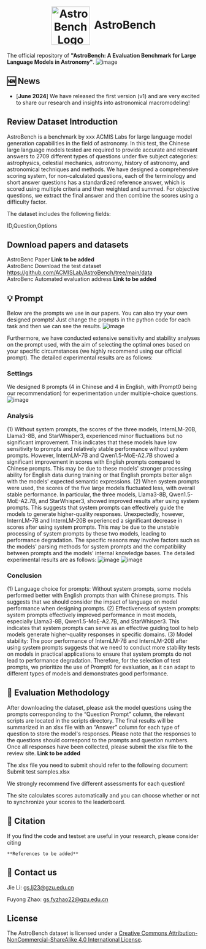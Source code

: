 <h1 align="center"> <img src="https://github.com/ACMISLab/AstroBench/blob/main/StarRipple.png" alt="AstroBench Logo" style="width: 100px; height: auto; vertical-align: middle; margin-right: 5px;"> AstroBench </h1>

The official repository of **"AstroBench: A Evaluation Benchmark for Large Language Models in Astronomy"**.
![image](https://github.com/ACMISLab/AstroBench/blob/main/overview.png)

## 🆕 News
- \[**June 2024**\] We have released the first version (v1) and are very excited to share our research and insights into astronomical macromodeling!

## Review Dataset Introduction
AstroBench is a benchmark by xxx ACMIS Labs for large language model generation capabilities in the field of astronomy. In this test, the Chinese large language models tested are required to provide accurate and relevant answers to 2709 different types of questions under five subject categories: astrophysics, celestial mechanics, astronomy, history of astronomy, and astronomical techniques and methods. We have designed a comprehensive scoring system, for non-calculated questions, each of the terminology and short answer questions has a standardized reference answer, which is scored using multiple criteria and then weighted and summed. For objective questions, we extract the final answer and then combine the scores using a difficulty factor.

The dataset includes the following fields:

ID,Question,Options

## Download papers and datasets
AstroBenc Paper **Link to be added**<br>
AstroBenc Download the test dataset https://github.com/ACMISLab/AstroBench/tree/main/data<br>
AstroBenc Automated evaluation address **Link to be added**<br>

## 💡 Prompt
Below are the prompts we use in our papers. You can also try your own designed prompts! Just change the prompts in the python code for each task and then we can see the results.
![image](https://github.com/ACMISLab/AstroBench/blob/main/prompts.png)

Furthermore, we have conducted extensive sensitivity and stability analyses on the prompt used, with the aim of selecting the optimal ones based on your specific circumstances (we highly recommend using our official prompt). The detailed experimental results are as follows:
### Settings
We designed 8 prompts (4 in Chinese and 4 in English, with Prompt0 being our recommendation) for experimentation under multiple-choice questions.
![image](https://github.com/ACMISLab/AstroBench/blob/main/additions/Prompt_exp0.jpg)

### Analysis
(1) Without system prompts, the scores of the three models, InternLM-20B, Llama3-8B, and StarWhisper3, experienced minor fluctuations but no significant improvement. This indicates that these models have low sensitivity to prompts and relatively stable performance without system prompts.
However, InternLM-7B and Qwen1.5-MoE-A2.7B showed a significant improvement in scores with English prompts compared to Chinese prompts. This may be due to these models' stronger processing ability for English data during training or that English prompts better align with the models' expected semantic expressions.
(2) When system prompts were used, the scores of the five large models fluctuated less, with overall stable performance. In particular, the three models, Llama3-8B, Qwen1.5-MoE-A2.7B, and StarWhisper3, showed improved results after using system prompts. This suggests that system prompts can effectively guide the models to generate higher-quality responses. Unexpectedly, however, InternLM-7B and InternLM-20B experienced a significant decrease in scores after using system prompts. This may be due to the unstable processing of system prompts by these two models, leading to performance degradation. The specific reasons may involve factors such as the models' parsing methods for system prompts and the compatibility between prompts and the models' internal knowledge bases. The detailed experimental results are as follows:
![image](https://github.com/ACMISLab/AstroBench/blob/main/additions/Prompt_exp1.jpg)
![image](https://github.com/ACMISLab/AstroBench/blob/main/additions/Prompt_exp2.jpg)

### Conclusion
(1) Language choice for prompts: Without system prompts, some models performed better with English prompts than with Chinese prompts. This suggests that we should consider the impact of language on model performance when designing prompts.
(2) Effectiveness of system prompts: system prompts effectively improved performance in most models, especially Llama3-8B, Qwen1.5-MoE-A2.7B, and StarWhisper3. This indicates that system prompts can serve as an effective guiding tool to help models generate higher-quality responses in specific domains.
(3) Model stability: The poor performance of InternLM-7B and InternLM-20B after using system prompts suggests that we need to conduct more stability tests on models in practical applications to ensure that system prompts do not lead to performance degradation.
Therefore, for the selection of test prompts, we prioritize the use of Prompt0 for evaluation, as it can adapt to different types of models and demonstrates good performance.


## 📌 Evaluation Methodology
After downloading the dataset, please ask the model questions using the prompts corresponding to the “Question Prompt” column, the relevant scripts are located in the scripts directory. The final results will be summarized in an xlsx file with an “Answer” column for each type of question to store the model's responses. Please note that the responses to the questions should correspond to the prompts and question numbers. Once all responses have been collected, please submit the xlsx file to the review site. 
**Link to be added**

The xlsx file you need to submit should refer to the following document:
Submit test samples.xlsx

We strongly recommend five different assessments for each question!

The site calculates scores automatically and you can choose whether or not to synchronize your scores to the leaderboard.

## 🤗 Citation
If you find the code and testset are useful in your research, please consider citing
```
**References to be added**
```
## 🤗 Contact us
Jie Li: gs.lj23@gzu.edu.cn

Fuyong Zhao: gs.fyzhao22@gzu.edu.cn

## License
The AstroBench dataset is licensed under a [Creative Commons Attribution-NonCommercial-ShareAlike 4.0 International License](http://creativecommons.org/licenses/by-nc-sa/4.0/).

